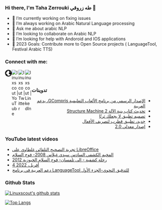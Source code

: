 ### Hi there, I'm Taha Zerrouki طه زروقي 👋
- 🔭 I’m currently working on fixing issues
- 🔭 I’m always working on Arabic Natural Language processing
- 💬 Ask me about arabic NLP
- 👯 I’m looking to collaborate on Arabic NLP
- 🤔 I’m looking for help with Andoroid and IOS applications
- 🥅 2023 Goals: Contribute more to Open Source projects ( LanguageTool, Festival Arabic TTS)

### Connect with me:

[<img align="left" alt="tahadz.com" width="22px" src="https://raw.githubusercontent.com/iconic/open-iconic/master/svg/globe.svg" />](http://tahadz.com)
[<img align="left" alt="linuxscout | YouTube" width="22px" src="https://cdn.jsdelivr.net/npm/simple-icons@v3/icons/youtube.svg" />](https://www.youtube.com/channel/UC2UFjiMr6DeZkJtYYHZpEdw)
[<img align="left" alt="linuxscout | Twitter" width="22px" src="https://cdn.jsdelivr.net/npm/simple-icons@v3/icons/twitter.svg" />](http://twitter.com/linuxscout)
[<img align="left" alt="linuxscout | LinkedIn" width="22px" src="https://cdn.jsdelivr.net/npm/simple-icons@v3/icons/linkedin.svg" />](https://www.linkedin.com/in/tahazerrouki/)
<br />
<br />
### تدوينات
<div dir="rtl">

<!-- BLOG-POST-LIST:START -->
- [الإصدار الرسمي من برنامج الألعاب التعليمية GCompris، بدعم العربية](https://tahadz.wordpress.com/2023/06/10/%d8%a7%d9%84%d8%a5%d8%b5%d8%af%d8%a7%d8%b1-%d8%a7%d9%84%d8%b1%d8%b3%d9%85%d9%8a-%d9%85%d9%86-%d8%a8%d8%b1%d9%86%d8%a7%d9%85%d8%ac-%d8%a7%d9%84%d8%a3%d9%84%d8%b9%d8%a7%d8%a8-%d8%a7%d9%84%d8%aa%d8%b9/)
- [تحديث كتاب بنية الآلة  Structure Machine 2](https://tahadz.wordpress.com/2023/06/10/%d8%aa%d8%ad%d8%af%d9%8a%d8%ab-%d9%83%d8%aa%d8%a7%d8%a8-%d8%a8%d9%86%d9%8a%d8%a9-%d8%a7%d9%84%d8%a2%d9%84%d8%a9-structure-machine-2/)
- [تصميم تطبيق لا يجعلك ثريّا](https://tahadz.wordpress.com/2023/06/10/%d8%aa%d8%b5%d9%85%d9%8a%d9%85-%d8%aa%d8%b7%d8%a8%d9%8a%d9%82-%d9%84%d8%a7-%d9%8a%d8%ac%d8%b9%d9%84%d9%83-%d8%ab%d8%b1%d9%8a%d9%91%d8%a7/)
- [جديد، تطبيق قطرب لتصريف الأفعال](https://tahadz.wordpress.com/2023/05/14/%d8%ac%d8%af%d9%8a%d8%af%d8%8c-%d8%aa%d8%b7%d8%a8%d9%8a%d9%82-%d9%82%d8%b7%d8%b1%d8%a8-%d9%84%d8%aa%d8%b5%d8%b1%d9%8a%d9%81-%d8%a7%d9%84%d8%a3%d9%81%d8%b9%d8%a7%d9%84/)
- [إصدار معدلي 2.0](https://tahadz.wordpress.com/2023/04/08/%d8%a5%d8%b5%d8%af%d8%a7%d8%b1-%d9%85%d8%b9%d8%af%d9%84%d9%8a-2-0/)
<!-- BLOG-POST-LIST:END -->
</div>


### YouTube latest videos
<!-- YOUTUBE:START -->
- [تجربة التصحيح التلقائي غلطاوي على LibreOffice](https://www.youtube.com/watch?v=BD6Clh5rT7Q)
- [المخيم الكشفي السادس سيدي غيلاس 2008- فوج السلام](https://www.youtube.com/watch?v=-pkPy0TgL_U)
- [رحلة كشفية - إلى تلمسان- فوج السلام الخبوزية 2012](https://www.youtube.com/watch?v=qAAZvS1tQnY)
- [4 أفريل، 2022](https://www.youtube.com/watch?v=PMdeYLnvi-A)
- [دعم العربية في برنامج LanguageTool للتدقيق النحوي-الجزء الأول](https://www.youtube.com/watch?v=PEm91guIMko)
<!-- YOUTUBE:END -->

### Github Stats
[![Linuxscout's github stats](https://github-readme-stats.vercel.app/api?username=linuxscout&show_icons=true)](https://github.com/anuraghazra/github-readme-stats)

[![Top Langs](https://github-readme-stats.vercel.app/api/top-langs/?username=linuxscout&layout=compact)](https://github.com/anuraghazra/github-readme-stats)

<!--
**linuxscout/linuxscout** is a ✨ _special_ ✨ repository because its `README.md` (this file) appears on your GitHub profile.

Here are some ideas to get you started:

- 🔭 I’m currently working on ...
- 🌱 I’m currently learning ...
- 👯 I’m looking to collaborate on ...
- 🤔 I’m looking for help with ...
- 💬 Ask me about ...
- 📫 How to reach me: ...
- 😄 Pronouns: ...
- ⚡ Fun fact: ...
-->
